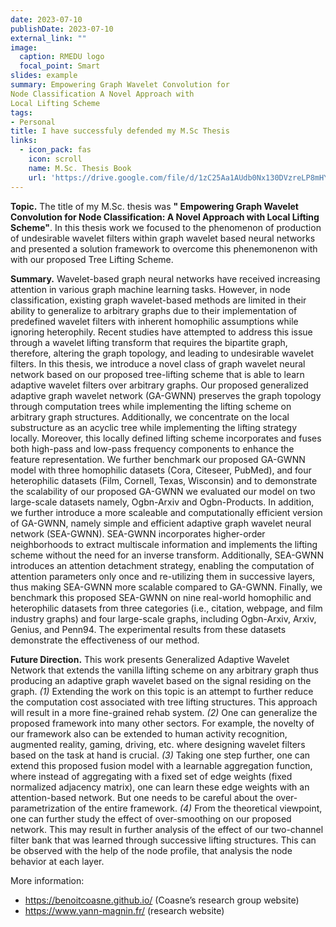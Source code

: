 ```yaml
---
date: 2023-07-10
publishDate: 2023-07-10
external_link: ""
image:
  caption: RMEDU logo
  focal_point: Smart
slides: example
summary: Empowering Graph Wavelet Convolution for
Node Classification A Novel Approach with
Local Lifting Scheme
tags:
- Personal
title: I have successfuly defended my M.Sc Thesis
links:
  - icon_pack: fas
    icon: scroll
    name: M.Sc. Thesis Book
    url: 'https://drive.google.com/file/d/1zC25Aa1AUdb0Nx130DVzreLP8mHYM6yf/view'
---
```

**Topic.** The title of my M.Sc. thesis was **" Empowering Graph Wavelet Convolution for
Node Classification: A Novel Approach with
Local Lifting Scheme"**. In this thesis work we focused to the phenomenon of production of undesirable wavelet filters within graph wavelet based neural networks and presented a solution framework to overcome this phenemonenon with with our proposed Tree Lifting Scheme. 

**Summary.** Wavelet-based graph neural networks have received increasing attention in various graph machine learning tasks. However, in node classification, existing graph wavelet-based methods are limited in their ability to generalize to arbitrary graphs due to their implementation of predefined wavelet filters with inherent homophilic assumptions while ignoring heterophily. Recent studies have attempted to address this issue through a wavelet lifting transform that requires the bipartite graph, therefore, altering the graph topology, and leading to undesirable wavelet filters. In this thesis, we introduce a novel class of graph wavelet neural network based on our proposed tree-lifting scheme that is able to learn adaptive wavelet filters over arbitrary graphs. Our proposed generalized adaptive graph wavelet network (GA-GWNN) preserves the graph topology through computation trees while implementing the lifting scheme on arbitrary graph structures. Additionally, we concentrate on the local substructure as an acyclic tree while implementing the lifting strategy locally. Moreover, this locally defined lifting scheme incorporates and fuses both high-pass and low-pass frequency components to enhance the feature representation. We further benchmark our proposed GA-GWNN model with three homophilic datasets (Cora, Citeseer, PubMed), and four heterophilic datasets (Film, Cornell, Texas, Wisconsin) and to demonstrate the scalability of our proposed GA-GWNN we evaluated our model on two large-scale datasets namely, Ogbn-Arxiv and Ogbn-Products. In addition, we further introduce a more scaleable and computationally efficient version of GA-GWNN, namely simple and efficient adaptive graph wavelet neural network (SEA-GWNN).
SEA-GWNN incorporates higher-order neighborhoods to extract multiscale information and implements the lifting scheme without the need for an inverse transform. Additionally, SEA-GWNN introduces an attention detachment strategy, enabling the computation of attention parameters only once and re-utilizing them in successive layers, thus making SEA-GWNN more scalable compared to GA-GWNN. Finally, we benchmark this proposed SEA-GWNN on nine real-world homophilic and heterophilic datasets from three categories (i.e., citation, webpage, and film industry graphs) and four large-scale graphs, including Ogbn-Arxiv, Arxiv, Genius, and Penn94. The experimental results from these datasets demonstrate the effectiveness of our method.

**Future Direction.** This work presents Generalized Adaptive Wavelet Network that extends the vanilla lifting scheme on any arbitrary graph thus producing an adaptive graph wavelet based on the signal residing on the graph. *(1)* Extending the work on this topic is an attempt to further reduce the computation cost associated with tree lifting structures. This approach will result in a more fine-grained rehab system. *(2)* One can generalize the proposed framework into many other sectors. For example, the novelty of our framework also can be extended to human activity recognition, augmented reality, gaming, driving, etc. where designing wavelet filters based on the task at hand is crucial. *(3)* Taking one step further, one can extend this proposed fusion model with a learnable aggregation function, where instead of aggregating with a fixed set of edge weights (fixed normalized adjacency matrix), one can learn these edge weights with an attention-based network. But one needs to be careful about the over-parametrization of the entire framework. *(4)* From the theoretical viewpoint, one can further study the effect of over-smoothing on our proposed network. This may result in further analysis of the effect of our two-channel filter bank that was learned through successive lifting structures. This can be observed with the help of the node profile, that analysis the node behavior at each layer.  

More information:
- https://benoitcoasne.github.io/ (Coasne’s research group website)
- https://www.yann-magnin.fr/ (research website)